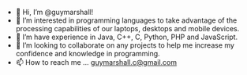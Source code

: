 - 👋 Hi, I’m @guymarshall!
- 👀 I’m interested in programming languages to take advantage of the processing capabilities of our laptops, desktops and mobile devices.
- 🌱 I’m have experience in Java, C++, C, Python, PHP and JavaScript.
- 💞️ I’m looking to collaborate on any projects to help me increase my confidence and knowledge in programming.
- 📫 How to reach me ... guymarshall.c@gmail.com

<!---
guymarshall/guymarshall is a ✨ special ✨ repository because its `README.md` (this file) appears on your GitHub profile.
You can click the Preview link to take a look at your changes.
--->
